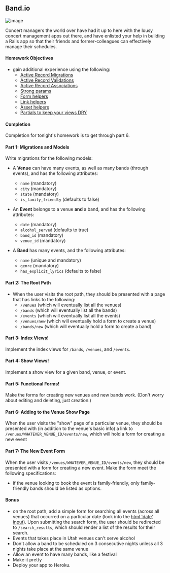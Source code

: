 ## Band.io

![image](http://thisiswhyyoureold.com/wp-content/uploads/2012/08/hair-band.jpg)

Concert managers the world over have had it up to here with the lousy concert management apps out there, and have enlisted your help in building a Rails app so that their friends and former-colleagues can effectively manage their schedules.

#### Homework Objectives 
  - gain additional experience using the following:
    - [Active Record Migrations](http://api.rubyonrails.org/classes/ActiveRecord/Migration.html)
    - [Active Record Validations](http://guides.rubyonrails.org/active_record_validations.html)
    - [Active Record Associations](http://guides.rubyonrails.org/association_basics.html)
    - [Strong params](http://edgeapi.rubyonrails.org/classes/ActionController/Parameters.html#method-i-require)
    - [Form helpers](http://api.rubyonrails.org/classes/ActionView/Helpers/FormHelper.html)
    - [Link helpers](http://api.rubyonrails.org/classes/ActionView/Helpers/UrlHelper.html)
    - [Asset helpers](http://api.rubyonrails.org/classes/ActionView/Helpers/AssetUrlHelper.html)
    - [Partials to keep your views DRY](http://api.rubyonrails.org/classes/ActionView/PartialRenderer.html)

#### Completion 

Completion for tonight's homework is to get through part 6. 

#### Part 1: Migrations and Models

Write migrations for the following models:

- A __Venue__ can have many events, as well as many bands (through events), and has the following attributes:

  - `name` (mandatory)
  - `city` (mandatory)
  - `state` (mandatory)
  - `is_family_friendly` (defaults to false)

- An __Event__ belongs to a venue __and__ a band, and has the following attributes:

  - `date` (mandatory)
  - `alcohol_served` (defaults to true)
  - `band_id` (mandatory)
  - `venue_id` (mandatory)

- A __Band__ has many events, and the following attributes:

  - `name` (unique and mandatory)
  - `genre` (mandatory)
  - `has_explicit_lyrics` (defaults to false)

#### Part 2: The Root Path

- When the user visits the root path, they should be presented with a page that has links to the following: 
  - `/venues` (which will eventually list all the venues)
  - `/bands` (which will eventually list all the bands)
  - `/events` (which will eventually list all the events)
  - `/venues/new` (which will eventually hold a form to create a venue)
  - `/bands/new` (which will eventually hold a form to create a band)

#### Part 3: Index Views!

Implement the index views for `/bands`, `/venues`, and `/events`.

#### Part 4: Show Views!

Implement a show view for a given band, venue, or event.

#### Part 5: Functional Forms!

Make the forms for creating new venues and new bands work. (Don't worry about editing and deleting, just creation.)

#### Part 6: Adding to the Venue Show Page

When the user visits the "show" page of a particular venue, they should be presented with (in addition to the venue's basic info) a link to `/venues/WHATEVER_VENUE_ID/events/new`, which will hold a form for creating a new event

#### Part 7: The New Event Form

When the user visits `/venues/WHATEVER_VENUE_ID/events/new`, they should be presented with a form for creating a new event. Make the form meet the following specifications:

- if the venue looking to book the event is family-friendly, only family-friendly bands should be listed as options.

#### Bonus

- on the root path, add a simple form for searching all events (across all venues) that occurred on a particular date (look into the [html 'date' input](https://developer.mozilla.org/en-US/docs/Web/HTML/Element/Input)). Upon submitting the search form, the user should be redirected to `/search_results`, which should render a list of the results for their search.
- Events that takes place in Utah venues can't serve alcohol
- Don't allow a band to be scheduled on 3 consecutive nights unless all 3 nights take place at the same venue
- Allow an event to have many bands, like a festival
- Make it pretty
- Deploy your app to Heroku.

